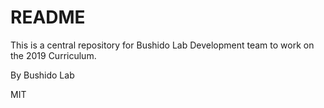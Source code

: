 # README

This is a central repository for Bushido Lab Development team to work on the 2019 Curriculum.

By Bushido Lab

MIT